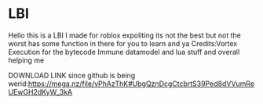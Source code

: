 # LBI
Hello this is a LBI I made for roblox expoliting its not the best but not the worst has some function in there for you to learn and ya
Credits:Vortex Execution for the bytecode
        Immune datamodel and lua stuff and overall helping me

DOWNLOAD LINK since github is being werid:https://mega.nz/file/vPhAzThK#UbgQznDcgCtcbrtS39Ped8dVVumReUEwGH2dKyW_3kA
